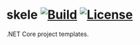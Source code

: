 skele [![Build](https://img.shields.io/appveyor/ci/zahasoft/skele/master.svg?style=flat-square)](https://ci.appveyor.com/project/zahasoft/skele)
[![License](https://img.shields.io/badge/license-apache%202.0-orange.svg?style=flat-square)](http://www.apache.org/licenses/LICENSE-2.0)
==================================

.NET Core project templates.